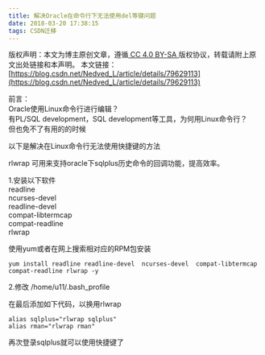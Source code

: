 ```yaml
---
title: 解决Oracle在命令行下无法使用del等键问题
date: 2018-03-20 17:38:15
tags: CSDN迁移
---
```

 [ ](http://creativecommons.org/licenses/by-sa/4.0/) 版权声明：本文为博主原创文章，遵循[ CC 4.0 BY-SA ](http://creativecommons.org/licenses/by-sa/4.0/)版权协议，转载请附上原文出处链接和本声明。  本文链接：[https://blog.csdn.net/Nedved_L/article/details/79629113](https://blog.csdn.net/Nedved_L/article/details/79629113)   
    
  前言：   
 Oracle使用Linux命令行进行编辑？   
 有PL/SQL development，SQL development等工具，为何用Linux命令行？   
 但也免不了有用的的时候

 以下是解决在Linux命令行无法使用快捷键的方法

 rlwrap 可用来支持oracle下sqlplus历史命令的回调功能，提高效率。

 1.安装以下软件   
 readline   
 ncurses-devel   
 readline-devel   
 compat-libtermcap   
 compat-readline   
 rlwrap

 使用yum或者在网上搜索相对应的RPM包安装

 
```
yum install readline readline-devel  ncurses-devel  compat-libtermcap compat-readline rlwrap -y
```
 2.修改 /home/u11/.bash_profile 

 在最后添加如下代码，以换用rlwrap

 
```
alias sqlplus="rlwrap sqlplus"
alias rman="rlwrap rman"
```
 再次登录sqlplus就可以使用快捷键了

   
  